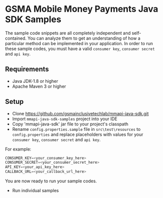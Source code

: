 # GSMA Mobile Money Payments Java SDK Samples

The sample code snippets are all completely independent and self-contained. You can analyze them to get an understanding of how a particular method can be implemented in your application. 
In order to run these sample codes, you must have a valid `consumer key`, `consumer secret` and `api key`.


## Requirements

-   Java JDK-1.8 or higher
-   Apache Maven 3 or higher


## Setup

- Clone https://github.com/gsmainclusivetechlab/mmapi-java-sdk.git
- Import `mmapi-java-sdk-samples` project into your IDE
- Copy 'mmapi-java-sdk' jar file to your project's classpath
- Rename `config.properties.sample` file in `src\test\resources` to `config.properties` and replace placeholders with values for your `consumer key`, `consumer secret` and `api key`.

For example:

```java
CONSUMER_KEY=<your_consumer_key_here>
CONSUMER_SECRET=<your_consumer_secret_here>
API_KEY=<your_api_key_here>
CALLBACK_URL=<your_callback_url_here>
```

You are now ready to run your sample codes.

- Run individual samples